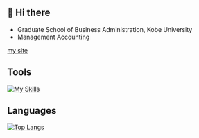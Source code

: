 ## :wave: Hi there
- Graduate School of Business Administration, Kobe University
- Management Accounting

[my site](https://azumaya2126.github.io/)

## Tools
[![My Skills](https://skillicons.dev/icons?i=r,python,ai,ae)](https://skillicons.dev)

## Languages
[![Top Langs](https://github-readme-stats.vercel.app/api/top-langs/?username=azumaya2126)](https://github.com/anuraghazra/github-readme-stats)

<!---
azumaya2126/azumaya2126 is a ✨ special ✨ repository because its `README.md` (this file) appears on your GitHub profile.
You can click the Preview link to take a look at your changes.
--->
